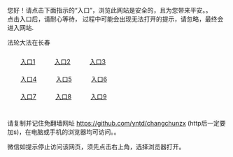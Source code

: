 您好！请点击下面指示的“入口”，浏览此网站是安全的，且为您带来平安。。 <br/>
点击入口后，请耐心等待， 过程中可能会出现无法打开的提示，请忽略，最终会进入网站. </br>

法轮大法在长春<br/>
<div style="padding:10px"><a style="margin:20px" target="_blank" href="https://d3uj5mwmchshe2.cloudfront.net/2Qpsp?vjwfpwvb" id="ccLink1" rel="nofollow">入口1</a> <a target="_blank" style="margin:20px" href="https://d4ni73ng3llkc.cloudfront.net/2Qpsp?lqekq" id="ccLink2" rel="nofollow">入口2</a> <a style="margin:20px" target="_blank" href="https://d2m6rs50nfmibb.cloudfront.net/2Qpsp?rjdanl" id="ccLink3" rel="nofollow">入口3</a></div>

<div style="padding:10px" ><a style="margin:20px" target="_blank" href="https://d3uj5mwmchshe2.cloudfront.net/2Qpsp?vjwfpwvb" id="ccLink4" rel="nofollow">入口4</a> <a style="margin:20px" href="https://d4ni73ng3llkc.cloudfront.net/2Qpsp?lqekq" target="_blank" id="ccLink5" rel="nofollow">入口5</a> <a style="margin:20px" href="https://d2m6rs50nfmibb.cloudfront.net/2Qpsp?rjdanl" target="_blank" id="ccLink6" rel="nofollow">入口6</a></div>

<div style="padding:10px"><a style="margin:20px" target="_blank" href="https://d3uj5mwmchshe2.cloudfront.net/2Qpsp?vjwfpwvb" id="ccLink7" rel="nofollow">入口7</a> <a style="margin:20px" href="https://d4ni73ng3llkc.cloudfront.net/2Qpsp?lqekq" target="_blank" id="ccLink8" rel="nofollow">入口8</a> <a style="margin:20px" target="_blank" href="https://d2m6rs50nfmibb.cloudfront.net/2Qpsp?rjdanl" id="ccLink9" rel="nofollow">入口9</a></div>

<br/>



请复制并记住免翻墙网址 https://github.com/yntd/changchunzx (http后一定要加s)，在电脑或手机的浏览器均可访问。。<br/>

微信如提示停止访问该网页，须先点击右上角，选择浏览器打开。
